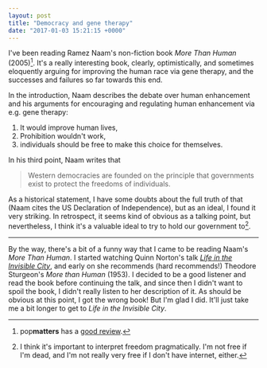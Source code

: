 ```yaml
---
layout: post
title: "Democracy and gene therapy"
date: "2017-01-03 15:21:15 +0000"
---
```


I've been reading Ramez Naam's non-fiction book *More Than Human* (2005)[^1]. It's a really interesting book, clearly, optimistically, and sometimes eloquently arguing for improving the human race via gene therapy, and the successes and failures so far towards this end.

In the introduction, Naam describes the debate over human enhancement and his arguments for encouraging and regulating human enhancement via e.g. gene therapy:

1. It would improve human lives,
2. Prohibition wouldn't work,
3. individuals should be free to make this choice for themselves.

In his third point, Naam writes that

>Western democracies are founded on the principle that governments exist to protect the freedoms of individuals.

As a historical statement, I have some doubts about the full truth of that (Naam cites the US Declaration of Independence), but as an ideal, I found it very striking. In retrospect, it seems kind of obvious as a talking point, but nevertheless, I think it's a valuable ideal to try to hold our government to[^2].


---------------

By the way, there's a bit of a funny way that I came to be reading Naam's *More Than Human*. I started watching Quinn Norton's talk [*Life in the Invisible City*](https://www.youtube.com/watch?v=RfNddavR850), and early on she recommends (hard recommends!)
 Theodore Sturgeon's *More than Human* (1953). I decided to be a good listener and read the book before continuing the talk, and since then I didn't want to spoil the book, I didn't really listen to her description of it. As should be obvious at this point, I got the wrong book! But I'm glad I did. It'll just take me a bit longer to get to *Life in the Invisible City*.

  [^1]: pop**matters** has a [good review](http://www.popmatters.com/review/more-than-human/).

  [^2]: I think it's important to interpret freedom pragmatically. I'm not free if I'm dead, and I'm not really very free if I don't have internet, either.
